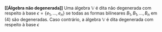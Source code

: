 

**[[Álgebra não degenerada]]**
Uma álgebra $\mathbb{V}$ é dita não degenerada com respeito à base $\epsilon =\{ e_1,...,e_n \}$ se todas as formas bilineares $B_1,B_1,...,B_n$ em (4) são degeneradas. Caso contrário, a álgebra $\mathbb{V}$ é dita degenerada com respeito à base $\epsilon$
